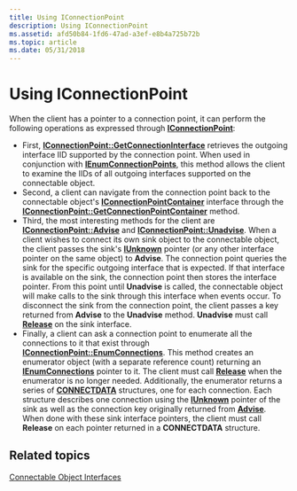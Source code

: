 ```yaml
---
title: Using IConnectionPoint
description: Using IConnectionPoint
ms.assetid: afd50b84-1fd6-47ad-a3ef-e8b4a725b72b
ms.topic: article
ms.date: 05/31/2018
---
```


# Using IConnectionPoint

When the client has a pointer to a connection point, it can perform the following operations as expressed through [**IConnectionPoint**](/windows/desktop/api/OCIdl/nn-ocidl-iconnectionpoint):

-   First, [**IConnectionPoint::GetConnectionInterface**](/windows/desktop/api/OCIdl/nf-ocidl-iconnectionpoint-getconnectioninterface) retrieves the outgoing interface IID supported by the connection point. When used in conjunction with [**IEnumConnectionPoints**](/windows/desktop/api/ocidl/nn-ocidl-ienumconnectionpoints), this method allows the client to examine the IIDs of all outgoing interfaces supported on the connectable object.
-   Second, a client can navigate from the connection point back to the connectable object's [**IConnectionPointContainer**](/windows/desktop/api/OCIdl/nn-ocidl-iconnectionpointcontainer) interface through the [**IConnectionPoint::GetConnectionPointContainer**](/windows/desktop/api/OCIdl/nf-ocidl-iconnectionpoint-getconnectionpointcontainer) method.
-   Third, the most interesting methods for the client are [**IConnectionPoint::Advise**](/windows/desktop/api/OCIdl/nf-ocidl-iconnectionpoint-advise) and [**IConnectionPoint::Unadvise**](/windows/desktop/api/OCIdl/nf-ocidl-iconnectionpoint-unadvise). When a client wishes to connect its own sink object to the connectable object, the client passes the sink's [**IUnknown**](/windows/desktop/api/Unknwn/nn-unknwn-iunknown) pointer (or any other interface pointer on the same object) to **Advise**. The connection point queries the sink for the specific outgoing interface that is expected. If that interface is available on the sink, the connection point then stores the interface pointer. From this point until **Unadvise** is called, the connectable object will make calls to the sink through this interface when events occur. To disconnect the sink from the connection point, the client passes a key returned from **Advise** to the **Unadvise** method. **Unadvise** must call [**Release**](https://msdn.microsoft.com/en-us/library/ms682317(v=VS.85).aspx) on the sink interface.
-   Finally, a client can ask a connection point to enumerate all the connections to it that exist through [**IConnectionPoint::EnumConnections**](/windows/desktop/api/OCIdl/nf-ocidl-iconnectionpoint-enumconnections). This method creates an enumerator object (with a separate reference count) returning an [**IEnumConnections**](/windows/desktop/api/ocidl/nn-ocidl-ienumconnections) pointer to it. The client must call [**Release**](https://msdn.microsoft.com/en-us/library/ms682317(v=VS.85).aspx) when the enumerator is no longer needed. Additionally, the enumerator returns a series of [**CONNECTDATA**](/windows/win32/api/ocidl/ns-ocidl-connectdata) structures, one for each connection. Each structure describes one connection using the [**IUnknown**](/windows/desktop/api/Unknwn/nn-unknwn-iunknown) pointer of the sink as well as the connection key originally returned from [**Advise**](/windows/desktop/api/OCIdl/nf-ocidl-iconnectionpoint-advise). When done with these sink interface pointers, the client must call **Release** on each pointer returned in a **CONNECTDATA** structure.

## Related topics

<dl> <dt>

[Connectable Object Interfaces](connectable-object-interfaces.md)
</dt> </dl>

 

 




